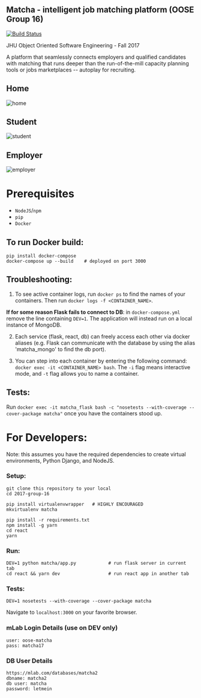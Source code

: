 ## Matcha - intelligent job matching platform (OOSE Group 16)
[![Build Status](https://travis-ci.com/jhu-oose/2017-group-16.svg?token=Du5Ucyp2pSQjddWdX9YH&branch=master)](https://travis-ci.com/jhu-oose/2017-group-16)

JHU Object Oriented Software Engineering - Fall 2017

A platform that seamlessly connects employers and qualified candidates with matching that runs deeper than the run-of-the-mill capacity planning tools or jobs marketplaces -- autoplay for recruiting.

## Home
![home](https://user-images.githubusercontent.com/7339169/34233890-d04bf866-e5b5-11e7-9d61-0fad27c9fc01.png)

## Student
![student](https://user-images.githubusercontent.com/7339169/34233905-e6aab1f6-e5b5-11e7-9929-bffca05d0e7e.png)

## Employer
![employer](https://user-images.githubusercontent.com/7339169/34233863-b170b472-e5b5-11e7-9824-9769b78b85b8.png)

# Prerequisites

- `NodeJS`/`npm`
- `pip`
- `Docker`

## To run Docker build:

```
pip install docker-compose
docker-compose up --build    # deployed on port 3000
```

## Troubleshooting:

1. To see active container logs, run `docker ps` to find the names of your containers.
Then run `docker logs -f <CONTAINER_NAME>`.

**If for some reason Flask fails to connect to DB**: in `docker-compose.yml` remove the line containing `DEV=1`. The application will instead run on a local instance of MongoDB.

2. Each service (flask, react, db) can freely access each other via docker aliases (e.g. Flask can communicate with the database by using the alias 'matcha_mongo' to find the db port).

3. You can step into each container by entering the following command: `docker exec -it <CONTAINER_NAME> bash`. The `-i` flag means interactive mode, and `-t` flag allows you to name a container.

## Tests:

Run `docker exec -it matcha_flask bash -c "nosetests --with-coverage --cover-package matcha"` once you have the containers stood up.


# For Developers:

Note: this assumes you have the required dependencies to create virtual environments, Python Django, and NodeJS.

### Setup:
```
git clone this repository to your local
cd 2017-group-16

pip install virtualenvwrapper   # HIGHLY ENCOURAGED
mkvirtualenv matcha

pip install -r requirements.txt
npm install -g yarn
cd react
yarn
```

### Run:
```
DEV=1 python matcha/app.py            # run flask server in current tab
cd react && yarn dev                  # run react app in another tab
```

### Tests:
```
DEV=1 nosetests --with-coverage --cover-package matcha
```

Navigate to `localhost:3000` on your favorite browser.


### mLab Login Details (use on **DEV** only)
```
user: oose-matcha
pass: matcha17
```

### DB User Details
```
https://mlab.com/databases/matcha2
dbname: matcha2
db user: matcha
password: letmein
```
